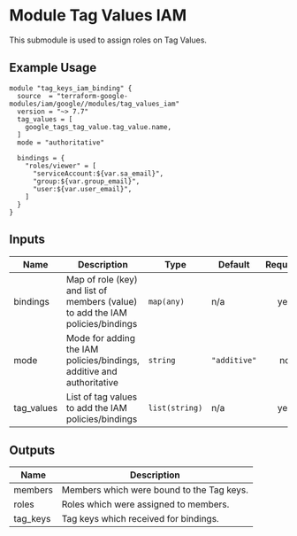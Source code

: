 # Module Tag Values IAM

This submodule is used to assign roles on Tag Values.

## Example Usage
```
module "tag_keys_iam_binding" {
  source  = "terraform-google-modules/iam/google//modules/tag_values_iam"
  version = "~> 7.7"
  tag_values = [
    google_tags_tag_value.tag_value.name,
  ]
  mode = "authoritative"

  bindings = {
    "roles/viewer" = [
      "serviceAccount:${var.sa_email}",
      "group:${var.group_email}",
      "user:${var.user_email}",
    ]
  }
}
```

<!-- BEGINNING OF PRE-COMMIT-TERRAFORM DOCS HOOK -->
## Inputs

| Name | Description | Type | Default | Required |
|------|-------------|------|---------|:--------:|
| bindings | Map of role (key) and list of members (value) to add the IAM policies/bindings | `map(any)` | n/a | yes |
| mode | Mode for adding the IAM policies/bindings, additive and authoritative | `string` | `"additive"` | no |
| tag\_values | List of tag values to add the IAM policies/bindings | `list(string)` | n/a | yes |

## Outputs

| Name | Description |
|------|-------------|
| members | Members which were bound to the Tag keys. |
| roles | Roles which were assigned to members. |
| tag\_keys | Tag keys which received for bindings. |

<!-- END OF PRE-COMMIT-TERRAFORM DOCS HOOK -->
